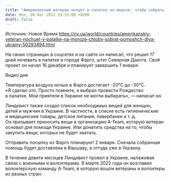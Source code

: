 ```yaml
---
title: "Американский ветеран ночует в палатке на морозе, чтобы собрать помощь для Украины"
date: Mon, 26 Dec 2022 19:53:00 +0200
draft: false
---
```

Источник: Новое Время https://nv.ua/world/countries/amerikanskiy-veteran-nochuet-v-palatke-na-moroze-chtoby-sobrat-pomoshch-dlya-ukrainy-50293494.html


 На своих страницах в соцсетях и на сайте он написал, что решил 17 дней ночевать в палатке в городе Фарго, штат Северная Дакота. Свой проект он начал 16 декабря и планирует завершить 1 января.

 Видео дня   

Температура воздуха ночью в Фарго достигает -20°C до -30°C. «Я сделал это. Просто помните, я выбрал провести Рождество в палатке. Мои приятели в Украине не могли выбирать», — написал он.

Линдквист также создал список необходимых вещей для женщин, детей и мужчин в Украине. В частности, в списке есть гигиенические и медицинские товары, детское питание, павербанки и т. д. Он призывает приносить вещи в организацию A-Team, которую ветеран основал для помощи Украине. Или донатить средства на то, чтобы закупить вещи, которых не будет хватать.

Отправить посылку из Фарго планируют 2 января. Сначала собранная помощь будет доставлена в Варшаву, а оттуда уже в Украину.

В течение девяти месяцев Линдквист провел в Украине, налаживая связи с военными и волонтерами. В марте 2022 года он возглавил волонтерскую команду A-Team, в которую вошли ветераны и волонтеры из разных стран.
